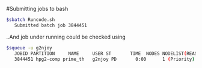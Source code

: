 #Submitting jobs to bash 

```bash 
$sbatch Runcode.sh 
   Submitted batch job 3844451
```

..And job under running could be checked using 
```bash
$squeue -u g2njoy
   JOBID PARTITION     NAME     USER ST       TIME  NODES NODELIST(REASON)
   3844451 hpg2-comp prime_th   g2njoy PD       0:00      1 (Priority)
```
